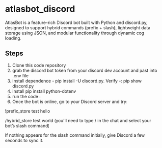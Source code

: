 # atlasbot_discord
AtlasBot is a feature-rich Discord bot built with Python and discord.py, designed to support hybrid commands (prefix + slash), lightweight data storage using JSON, and modular functionality through dynamic cog loading.


## Steps
1. Clone this code repository
2. grab the discord bot token from your discord dev account and past into .env file
3. install dependence - pip install -U discord.py. Verify -: pip show discord.py
4. install pip install python-dotenv
5. run the code :
6. Once the bot is online, go to your Discord server and try:

!prefix_store test hello

/hybrid_store test world (you'll need to type / in the chat and select your bot’s slash command)

If nothing appears for the slash command initially, give Discord a few seconds to sync it.

